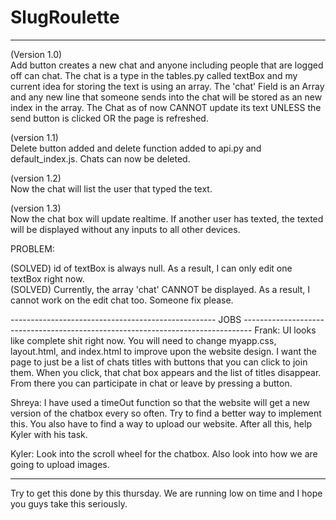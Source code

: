 # SlugRoulette

-----------------------------------------------------------------------------------------------------------------------------------------
(Version 1.0)                                                                                                                             
  Add button creates a new chat and anyone including people that are logged off can chat. The chat is a type in the tables.py called textBox and my current idea for storing the text is using an array. The 'chat' Field is an Array and any new line that someone sends into the chat will be stored as an new index in the array. The Chat as of now CANNOT update its text UNLESS the send button is clicked OR the page is refreshed. 
  
(version 1.1)                                                                                                                             
  Delete button added and delete function added to api.py and default_index.js. Chats can now be deleted.

(version 1.2)                                                                                                                             
  Now the chat will list the user that typed the text.
  
(version 1.3)                                                                                                                             
  Now the chat box will update realtime. If another user has texted, the texted will be displayed without any inputs to all other devices.

PROBLEM:

  (SOLVED) id of textBox is always null. As a result, I can only edit one textBox right now.                                               
  (SOLVED) Currently, the array 'chat' CANNOT be displayed. As a result, I cannot work on the edit chat too. Someone fix please. 
  
--------------------------------------------------- JOBS --------------------------------------------------------------------------------
  Frank: UI looks like complete shit right now. You will need to change myapp.css, layout.html, and index.html to improve upon the website design. I want the page to just be a list of chats titles with buttons that you can click to join them. When you click, that chat box appears and the list of titles disappear. From there you can participate in chat or leave by pressing a button. 
  
  Shreya: I have used a timeOut function so that the website will get a new version of the chatbox every so often. Try to find a better way to implement this. You also have to find a way to upload our website. After all this, help Kyler with his task.
  
  Kyler: Look into the scroll wheel for the chatbox. Also look into how we are going to upload images.
  
-----------------------------------------------------------------------------------------------------------------------------------------
Try to get this done by this thursday. We are running low on time and I hope you guys take this seriously.

